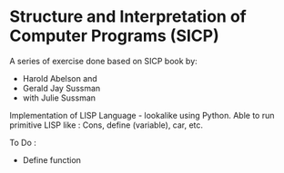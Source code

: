 # Structure and Interpretation of Computer Programs (SICP)

A series of exercise done based on SICP book by:
- Harold Abelson and
- Gerald Jay Sussman
- with Julie Sussman

Implementation of LISP Language - lookalike using Python.
Able to run primitive LISP like : Cons, define (variable), car, etc.

To Do :
- Define function
